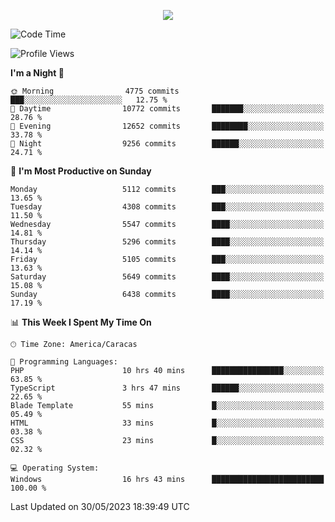 <p align="center">
  <a href="http://www.github.com/thevacs">
    <img src="https://github-readme-streak-stats.herokuapp.com/?user=thevacs&stroke=ffffff&background=1c1917&ring=0891b2&fire=0891b2&currStreakNum=ffffff&currStreakLabel=0891b2&sideNums=ffffff&sideLabels=ffffff&dates=ffffff&hide_border=true" />
  </a>
</p>

<!--START_SECTION:waka-->
![Code Time](http://img.shields.io/badge/Code%20Time-1%2C399%20hrs%2038%20mins-blue)

![Profile Views](http://img.shields.io/badge/Profile%20Views-7-blue)

**I'm a Night 🦉** 

```text
🌞 Morning                4775 commits        ███░░░░░░░░░░░░░░░░░░░░░░   12.75 % 
🌆 Daytime                10772 commits       ███████░░░░░░░░░░░░░░░░░░   28.76 % 
🌃 Evening                12652 commits       ████████░░░░░░░░░░░░░░░░░   33.78 % 
🌙 Night                  9256 commits        ██████░░░░░░░░░░░░░░░░░░░   24.71 % 
```
📅 **I'm Most Productive on Sunday** 

```text
Monday                   5112 commits        ███░░░░░░░░░░░░░░░░░░░░░░   13.65 % 
Tuesday                  4308 commits        ███░░░░░░░░░░░░░░░░░░░░░░   11.50 % 
Wednesday                5547 commits        ████░░░░░░░░░░░░░░░░░░░░░   14.81 % 
Thursday                 5296 commits        ████░░░░░░░░░░░░░░░░░░░░░   14.14 % 
Friday                   5105 commits        ███░░░░░░░░░░░░░░░░░░░░░░   13.63 % 
Saturday                 5649 commits        ████░░░░░░░░░░░░░░░░░░░░░   15.08 % 
Sunday                   6438 commits        ████░░░░░░░░░░░░░░░░░░░░░   17.19 % 
```


📊 **This Week I Spent My Time On** 

```text
🕑︎ Time Zone: America/Caracas

💬 Programming Languages: 
PHP                      10 hrs 40 mins      ████████████████░░░░░░░░░   63.85 % 
TypeScript               3 hrs 47 mins       ██████░░░░░░░░░░░░░░░░░░░   22.65 % 
Blade Template           55 mins             █░░░░░░░░░░░░░░░░░░░░░░░░   05.49 % 
HTML                     33 mins             █░░░░░░░░░░░░░░░░░░░░░░░░   03.38 % 
CSS                      23 mins             █░░░░░░░░░░░░░░░░░░░░░░░░   02.32 % 

💻 Operating System: 
Windows                  16 hrs 43 mins      █████████████████████████   100.00 % 
```


 Last Updated on 30/05/2023 18:39:49 UTC
<!--END_SECTION:waka-->
